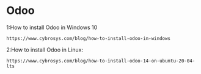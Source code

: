 # Odoo

1:How to install Odoo  in Windows 10

    https://www.cybrosys.com/blog/how-to-install-odoo-in-windows
    
    
2:How to install Odoo in Linux:

    https://www.cybrosys.com/blog/how-to-install-odoo-14-on-ubuntu-20-04-lts

   
   
